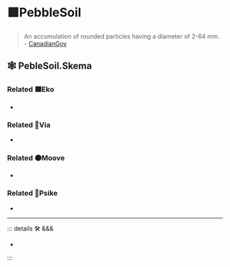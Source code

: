 # 🟩<ekos>PebbleSoil</ekos>

> An accumulation of rounded particles having a diameter of 2-64 mm. - [CanadianGov](https://sis.agr.gc.ca/cansis/taxa/cssc3/chpt18.html)

## 🕸 PebleSoil.Skema

### Related 🟩<ekos>Eko</ekos>

-

### Related 🔻<via>Via</via>

-

### Related 🟠<mooves>Moove</mooves>

-

### Related 💜<psike>Psike</psike>

-

---

<!-- =================================================== -->
<!-- =================================================== -->
<!-- =================================================== -->
<!-- =================================================== -->
<!-- =================================================== -->
::: details 🛠 <dev>&&&</dev>

-

:::
